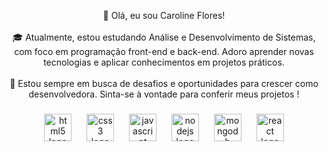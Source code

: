 <p align="center">👋 Olá, eu sou Caroline Flores!<br><br>🎓 Atualmente, estou estudando Análise e Desenvolvimento de Sistemas, com foco em programação front-end e back-end. Adoro aprender novas tecnologias e aplicar conhecimentos em projetos práticos.<br><br>🌱 Estou sempre em busca de desafios e oportunidades para crescer como desenvolvedora. Sinta-se à vontade para conferir meus projetos !</p>

###

<div align="center">
  <img src="https://skillicons.dev/icons?i=html" height="44" alt="html5 logo"  />
  <img width="16" />
  <img src="https://skillicons.dev/icons?i=css" height="44" alt="css3 logo"  />
  <img width="16" />
  <img src="https://skillicons.dev/icons?i=js" height="44" alt="javascript logo"  />
  <img width="16" />
  <img src="https://skillicons.dev/icons?i=nodejs" height="44" alt="nodejs logo"  />
  <img width="16" />
  <img src="https://skillicons.dev/icons?i=mongodb" height="44" alt="mongodb logo"  />
  <img width="16" />
  <img src="https://skillicons.dev/icons?i=react" height="44" alt="react logo"  />
</div>






